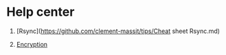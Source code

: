 # Help center 

1. [Rsync](https://github.com/clement-massit/tips/Cheat sheet Rsync.md)

2. [Encryption](https://github.com/user/repo/blob/branch/other_file.md)
